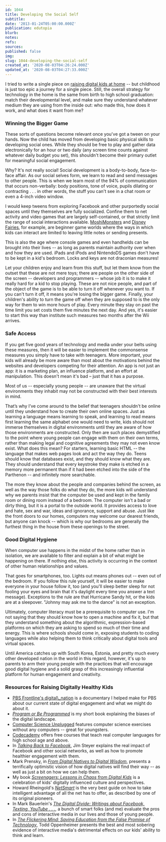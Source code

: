 ```yaml
---
id: 1044
title: Developing the Social Self
subtitle: 
date: '2013-01-24T05:00:00.000Z'
publication: edutopia
blurb: 
notes: 
refs: 
sources: 
published: false
img: 
slug: 1044-developing-the-social-self
created_at: '2020-08-03T04:26:24.000Z'
updated_at: '2020-08-03T04:27:33.000Z'
---
```

I tried to write a single piece on [raising digital kids at home](/blog/kids-technology-home-young-children-douglas-rushkoff) -- but childhood is just too epic a journey for a single piece. Still, the overall strategy for technology in the home is the same from birth to high school graduation: match their developmental level, and make sure they understand whatever medium they are using from the inside out: who made this, how does it work, and what does it want from me?

### Winning the Bigger Game

These sorts of questions become relevant once you've got a tween on your hands. Now the child has moved from developing basic physical skills to developing social ones. While they should be free to play and gather data electronically for an hour or two daily (any screen time counts against whatever daily budget you set), this shouldn't become their primary outlet for meaningful social engagement.

Why? It's not really social! Social development is a body-to-body, face-to-face affair. As our social selves form, we learn to read and send messages to other people. This is when we learn most of the 94% of communication that occurs non-verbally: body positions, tone of voice, pupils dilating or contracting . . . in other words, the stuff you can't see in a chat room or even a 4-inch video window.

I would keep tweens from exploring Facebook and other purportedly social spaces until they themselves are fully socialized. Confine them to net activity and video games that are largely self-contained, or that strictly limit the range of social interactions available. [MoshiMonsters](http://www.moshimonsters.com/) and [Disney Fairies](http://disney.go.com/fairies/), for example, are beginner game worlds where the ways in which kids can interact are limited to leaving little notes or sending presents.

This is also the age where console games and even handhelds can be brought into their lives -- as long as parents maintain authority over when and how they are used. iPads and iPods and NintendoDS games don't have to be kept in a kid's bedroom. Locks and keys are not draconian measures!

Let your children enjoy and learn from this stuff, but let them know from the outset that these are not mere toys; there are people on the other side of the screen -- developers and programmers -- whose job it is to make it really hard for a kid to stop playing. These are not nice people, and part of the object of the game is to be able to turn it off whenever you want to. If you can't turn it off, it means you're losing the bigger game. Finally, your children's ability to turn the game off when they are supposed to is the only way for them to win more hours of play. Every minute they stay on past the time limit you set costs them five minutes the next day. And yes, it's easier to start this way than institute such measures two months after the Wii arrives.

### Safe Access

If you get five good years of technology and media under your belts using these measures, then it will be easier to implement the commonsense measures you simply have to take with teenagers. More important, your kids will already be more aware than most about the motivations behind the websites and developers competing for their attention. An app is not just an app: it is a marketing plan, an influence platform, and an effort at manipulation. This doesn't mean it's bad – just that it has a purpose.

Most of us -- especially young people -- are unaware that the virtual environments they inhabit may not be constructed with their best interests in mind.

That’s why I’ve come around to the belief that teenagers shouldn't be online until they understand how to create their own online spaces. Just as learning a language means learning to speak, and learning to read means first learning the same alphabet one would need to write, kids should not immerse themselves in digital environments until they are aware of how those environments are constructed. Only then are such places demystified to the point where young people can engage with them on their own terms, rather than making legal and cognitive agreements they may not even know exist. What does this mean? For starters, learning basic HTML -- the language that makes web pages look and act the way they do. Teens should know that databases exist, and they should know what they are. They should understand that every keystroke they make is etched in a memory more permanent than if it had been etched into the side of the Parthenon -- and infinitely more searchable.

The more they know about the people and companies behind the screen, as well as the way those folks do what they do, the more kids will understand why we parents insist that the computer be used and kept in the family room or dining room instead of a bedroom. The computer isn't a bad or dirty thing, but it is a portal to the outside world. It provides access to love and hate, sex and war, ideas and ignorance, support and abuse. Just like the front doors to our homes, computers may welcome our dearest friends, but anyone can knock -- which is why our bedrooms are generally the furthest thing in the house from these openings to the street.

### Good Digital Hygiene

When computer use happens in the midst of the home rather than in isolation, we are available to filter and explain a bit of what might be happening on there. If nothing else, this activity is occurring in the context of other human relationships and values.

That goes for smartphones, too. Lights out means phones out -- even out of the bedroom. If you follow this rule yourself, it will be easier to make everyone in your house follow it, too (and you'll sleep better sleep for not fooling your eyes and brain that it's daylight every time you answer a text message). Exceptions to the rule are that Hurricane Sandy hit, or the kids are at a sleepover. "Johnny may ask me to the dance" is not an exception.

Ultimately, computer literacy must be a prerequisite to computer use. I'm not saying that they should know how to open a machine and fix it, but that they understand something about the algorithmic, expression-based platforms on which they are asking to spend so much of their time and energy. This is where schools should come in, exposing students to coding languages while also helping them to think critically about digital tools and virtual spaces.

Until America catches up with South Korea, Estonia, and pretty much every other developed nation in the world in this regard, however, it's up to parents to arm their young people with the practices that will encourage good digital hygiene and a solid grasp of this increasingly influential platform for human engagement and creativity.

### Resources for Raising Digitally Healthy Kids

-  [PBS Frontline's digital\\_nation](https://www.pbs.org/wgbh/frontline/film/digitalnation/) is a documentary I helped make for PBS about our current state of digital engagement and what we might do about it.
-  _[Program or Be Programmed](http://www.rushkoff.com/program-or-be-programmed/)_ is my short book explaining the biases of the digital landscape.
-  [Computer Science Unplugged](http://csunplugged.com) features computer science exercises without any computers -- great for youngsters.
-  [Codecademy](http://codecademy.com) offers free courses that teach real computer languages for high school age and above.
-  In _[Talking Back to Facebook](http://www.talkingbacktofacebook.com/jim-steyer)_, Jim Steyer explains the real impact of Facebook and other social networks, as well as how to promote healthier engagement with them.
-  Mark Prensky, in _[From Digital Natives to Digital Wisdom](http://www.sagepub.com/booksProdDesc.nav?prodId=Book237857)_, presents a terrifically optimistic vision of how digital natives will find their way -- as well as just a bit on how we can help them.
-  My book _[Screenagers: Lessons in Chaos from Digital Kids](http://www.hamptonpress.com/Merchant2/merchant.mvc?Screen=PROD&Product_Code=1-57273-624-0&Category_Code=Q206)_ is a celebration of kids' digitally influenced culture and perspectives.
-  Howard Rheingold's _[NetSmart](http://rheingold.com/netsmart/)_ is the very best guide on how to take intelligent advantage of all the net has to offer, as described by one of its original pioneers.
-  In Mark Bauerlein's _[The Digital Divide: Writings about Facebook, Texting, YouTube . . .](http://www.amazon.com/Digital-Divide-Arguments-Facebook-Networking/dp/1585428868)_, a bunch of smart folks (and me) evaluate the pros and cons of interactive media in our lives and those of young people.
-  In _[The Flickering Mind: Saving Education from the False Promise of Technology](http://www.booknoise.net/flickeringmind/)_, Todd Oppenheimer presents the best and most sobering evidence of interactive media's detrimental effects on our kids' ability to think and learn.
